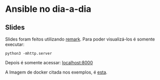 # Ansible no dia-a-dia

## Slides

Slides foram feitos utilizando [remark](https://github.com/gnab/remark).
Para poder visualizá-los é somente executar:

```
python3 -mhttp.server
```

Depois é somente acessar: [localhost:8000](http://localhost:8000)

A Imagem de docker citada nos exemplos, é [esta](https://github.com/tatsuryu/debian-stretch-molecule).

